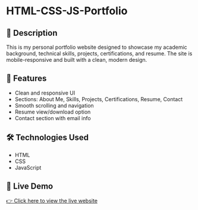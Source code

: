 # HTML-CSS-JS-Portfolio

## 📌 Description 
This is my personal portfolio website designed to showcase my academic background, technical skills, projects, certifications, and resume. The site is mobile-responsive and built with a clean, modern design.

## 🚀 Features  
- Clean and responsive UI  
- Sections: About Me, Skills, Projects, Certifications, Resume, Contact  
- Smooth scrolling and navigation  
- Resume view/download option  
- Contact section with email info

## 🛠️ Technologies Used  
- HTML
- CSS
- JavaScript  

## 🔗 Live Demo  
[👉 Click here to view the live website](https://github.com/akankshapalisetty1/HTML-CSS-JS-Portfolio/)  

